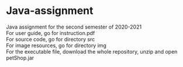 # Java-assignment
Java assignment for the second semester of 2020-2021  
For user guide, go for instruction.pdf  
For source code, go for directory src  
For image resources, go for directory img  
For the executable file, download the whole repository, unzip and open petShop.jar  
